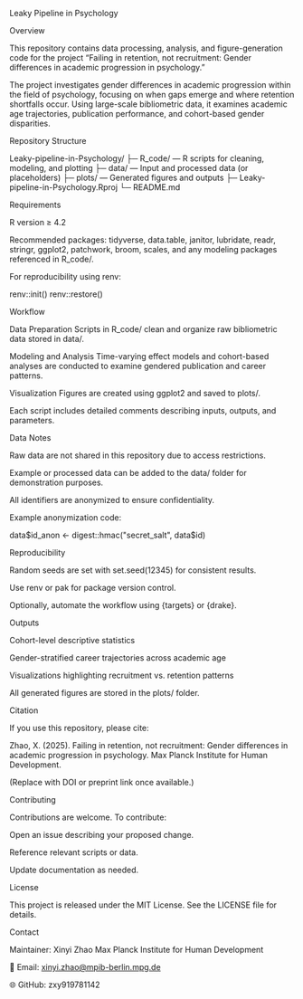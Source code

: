 Leaky Pipeline in Psychology






Overview

This repository contains data processing, analysis, and figure-generation code for the project “Failing in retention, not recruitment: Gender differences in academic progression in psychology.”

The project investigates gender differences in academic progression within the field of psychology, focusing on when gaps emerge and where retention shortfalls occur. Using large-scale bibliometric data, it examines academic age trajectories, publication performance, and cohort-based gender disparities.

Repository Structure

Leaky-pipeline-in-Psychology/
├─ R_code/ — R scripts for cleaning, modeling, and plotting
├─ data/ — Input and processed data (or placeholders)
├─ plots/ — Generated figures and outputs
├─ Leaky-pipeline-in-Psychology.Rproj
└─ README.md

Requirements

R version ≥ 4.2

Recommended packages:
tidyverse, data.table, janitor, lubridate, readr, stringr,
ggplot2, patchwork, broom, scales, and any modeling packages referenced in R_code/.

For reproducibility using renv:

renv::init()
renv::restore()

Workflow

Data Preparation
Scripts in R_code/ clean and organize raw bibliometric data stored in data/.

Modeling and Analysis
Time-varying effect models and cohort-based analyses are conducted to examine gendered publication and career patterns.

Visualization
Figures are created using ggplot2 and saved to plots/.

Each script includes detailed comments describing inputs, outputs, and parameters.

Data Notes

Raw data are not shared in this repository due to access restrictions.

Example or processed data can be added to the data/ folder for demonstration purposes.

All identifiers are anonymized to ensure confidentiality.

Example anonymization code:

data$id_anon <- digest::hmac("secret_salt", data$id)

Reproducibility

Random seeds are set with set.seed(12345) for consistent results.

Use renv or pak for package version control.

Optionally, automate the workflow using {targets} or {drake}.

Outputs

Cohort-level descriptive statistics

Gender-stratified career trajectories across academic age

Visualizations highlighting recruitment vs. retention patterns

All generated figures are stored in the plots/ folder.

Citation

If you use this repository, please cite:

Zhao, X. (2025). Failing in retention, not recruitment: Gender differences in academic progression in psychology. Max Planck Institute for Human Development.

(Replace with DOI or preprint link once available.)

Contributing

Contributions are welcome.
To contribute:

Open an issue describing your proposed change.

Reference relevant scripts or data.

Update documentation as needed.

License

This project is released under the MIT License.
See the LICENSE file for details.

Contact

Maintainer:
Xinyi Zhao
Max Planck Institute for Human Development

📧 Email: xinyi.zhao@mpib-berlin.mpg.de

🌐 GitHub: zxy919781142
